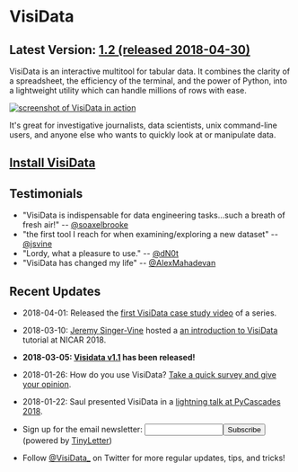 
# VisiData

## Latest Version: [1.2 (released 2018-04-30)](/releases)

VisiData is an interactive multitool for tabular data.  It combines the clarity of a spreadsheet, the efficiency of the terminal, and the power of Python, into a lightweight utility which can handle millions of rows with ease.

<div class="screenshot">
<a href="/screenshot.png"><img src="/screenshot.png" alt="screenshot of VisiData in action"/></a>
</div>

It's great for investigative journalists, data scientists, unix command-line users, and anyone else who wants to quickly look at or manipulate data.

## [Install VisiData](/install)

## Testimonials

- "VisiData is indispensable for data engineering tasks...such a breath of fresh air!" -- [@soaxelbrooke](https://news.ycombinator.com/item?id=16516297)
- "the first tool I reach for when examining/exploring a new dataset" -- [@jsvine](https://news.ycombinator.com/item?id=16515925)
- "Lordy, what a pleasure to use." -- [@dN0t](https://twitter.com/dN0t/status/970445038349058048)
- "VisiData has changed my life" -- [@AlexMahadevan](https://twitter.com/AlexMahadevan/status/976436539638116352)


## Recent Updates

- 2018-04-01: Released the [first VisiData case study video](https://www.youtube.com/watch?v=yhunJc8Nu4g) of a series.

- 2018-03-10: [Jeremy Singer-Vine](https://www.jsvine.com) hosted a [an introduction to VisiData](https://jsvine.github.io/intro-to-visidata/) tutorial at NICAR 2018.

- **2018-03-05: [Visidata v1.1](/releases#v1.1) has been released!**

- 2018-01-26: How do you use VisiData?  <a href="/survey" target="_blank" title="powered by SurveyMonkey">Take a quick survey and give your opinion</a>.

- 2018-01-22: Saul presented VisiData in a [lightning talk at PyCascades 2018](https://www.youtube.com/watch?v=N1CBDTgGtOU).

- <form action="https://tinyletter.com/visidata" method="post" target="popupwindow" onsubmit="window.open('https://tinyletter.com/visidata', 'popupwindow', 'scrollbars=yes,width=800,height=600');return true">Sign up for the email newsletter: <input type="text" style="width:140px" name="email" id="tlemail" /><input type="hidden" value="1" name="embed"/><input type="submit" value="Subscribe" /> (powered by <a href="https://tinyletter.com" target="_blank">TinyLetter</a>)</form>

- Follow [\@VisiData_](https://twitter.com/VisiData_) on Twitter for more regular updates, tips, and tricks!


